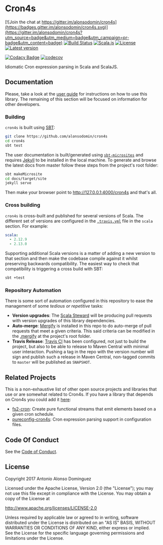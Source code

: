 # Cron4s

[![Join the chat at https://gitter.im/alonsodomin/cron4s](https://badges.gitter.im/alonsodomin/cron4s.svg)](https://gitter.im/alonsodomin/cron4s?utm_source=badge&utm_medium=badge&utm_campaign=pr-badge&utm_content=badge)
[![Build Status](https://travis-ci.org/alonsodomin/cron4s.svg?branch=master)](https://travis-ci.org/alonsodomin/cron4s)
[![Scala.js](https://www.scala-js.org/assets/badges/scalajs-0.6.17.svg)](https://www.scala-js.org)
[![License](http://img.shields.io/:license-Apache%202-blue.svg)](http://www.apache.org/licenses/LICENSE-2.0.txt)
[![Latest version](https://index.scala-lang.org/alonsodomin/cron4s/cron4s/latest.svg?color=green)](https://index.scala-lang.org/alonsodomin/cron4s)

[![Codacy Badge](https://api.codacy.com/project/badge/Grade/7580c36bb6ec4f0888d6ac8213340f4d)](https://www.codacy.com/app/alonso-domin/cron4s?utm_source=github.com&amp;utm_medium=referral&amp;utm_content=alonsodomin/cron4s&amp;utm_campaign=Badge_Grade)
[![codecov](https://codecov.io/gh/alonsodomin/cron4s/branch/master/graph/badge.svg)](https://codecov.io/gh/alonsodomin/cron4s)

Idiomatic Cron expression parsing in Scala and ScalaJS.

## Documentation

Please, take a look at the [user guide](https://alonsodomin.github.io/cron4s) for instructions on how to use this library. The remaining of this section will be focused on information for other developers.

### Building

`cron4s` is built using [SBT](https://www.scala-sbt.org):

```bash
git clone https://github.com/alonsodomin/cron4s
cd cron4s
sbt test
```

The user documentation is built/generated using [`sbt-microsites`](https://47deg.github.io/sbt-microsites/) and requires [Jekyll](https://jekyllrb.com) to be installed in the local machine. To generate and browse the latest docs from master follow these steps from the project's root folder:

```bash
sbt makeMicrosite
cd docs/target/site
jekyll serve
```

Then make your browser point to <http://127.0.0.1:4000/cron4s> and that's all.

### Cross building

`cron4s` is cross-built and published for several versions of Scala. The different set of versions are configured in the [`.travis.yml`](https://github.com/alonsodomin/cron4s/blob/master/.travis.yml) file in the `scala` section. For example:

```yaml
scala:
  - 2.12.9
  - 2.13.0
```

Supporting additional Scala versions is a matter of adding a new version to that section and then make the codebase compile against it whilst preserving backwards compatibility. The easiest way to check that compatibility is triggering a cross build with SBT:

```bash
sbt +test
```

### Repository Automation

There is some sort of automation configured in this repository to ease the management of some _tedious or repetitive_ tasks:

* **Version upgrades**: The [Scala Steward](https://github.com/fthomas/scala-steward) will be producing pull requests with version upgrades of this library dependencies.
* **Auto-merge**: [Mergify](https://mergify.io) is installed in this repo to do auto-merge of pull requests that meet a given criteria. This said criteria can be modified in the [.mergify](https://github.com/alonsodomin/cron4s/blob/master/.mergify.yml) at the project's root folder.
* **Travis Release**: [Travis CI](https://travis-ci.org/alonsodomin/cron4s) has been configured, not just to build the project, but also to be able to release to Maven Central with minimal user interaction. Pushing a tag in the repo with the version number will sign and publish such a release in Maven Central, non-tagged commits to `master` will be published as `SNAPSHOT`.  

## Related Projects

This is a non-exhaustive list of other open source projects and libraries that use or are somewhat related to Cron4s. If you have a library that depends on Cron4s you could add it [here](https://github.com/alonsodomin/cron4s/edit/master/README.md):

 * [fs2-cron](https://github.com/fthomas/fs2-cron): Create pure functional streams that emit elements based on a given cron schedule.
 * [pureconfig-cron4s](https://github.com/pureconfig/pureconfig/tree/master/modules/cron4s): Cron expression parsing support in configuration files.

## Code Of Conduct

See the [Code of Conduct](CODE_OF_CONDUCT.md).

## License

Copyright 2017 Antonio Alonso Dominguez

Licensed under the Apache License, Version 2.0 (the "License");
you may not use this file except in compliance with the License.
You may obtain a copy of the License at

http://www.apache.org/licenses/LICENSE-2.0

Unless required by applicable law or agreed to in writing, software
distributed under the License is distributed on an "AS IS" BASIS,
WITHOUT WARRANTIES OR CONDITIONS OF ANY KIND, either express or implied.
See the License for the specific language governing permissions and
limitations under the License.
